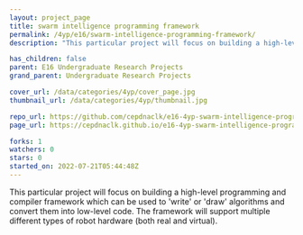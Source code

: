 ```yaml
---
layout: project_page
title: swarm intelligence programming framework
permalink: /4yp/e16/swarm-intelligence-programming-framework/
description: "This particular project will focus on building a high-level programming and compiler framework which can be used to 'write' or 'draw' algorithms and convert them into low-level code. The framework will support multiple different types of robot hardware (both real and virtual)."

has_children: false
parent: E16 Undergraduate Research Projects
grand_parent: Undergraduate Research Projects

cover_url: /data/categories/4yp/cover_page.jpg
thumbnail_url: /data/categories/4yp/thumbnail.jpg

repo_url: https://github.com/cepdnaclk/e16-4yp-swarm-intelligence-programming-framework
page_url: https://cepdnaclk.github.io/e16-4yp-swarm-intelligence-programming-framework

forks: 1
watchers: 0
stars: 0
started_on: 2022-07-21T05:44:48Z
---
```

This particular project will focus on building a high-level programming and compiler framework which can be used to 'write' or 'draw' algorithms and convert them into low-level code. The framework will support multiple different types of robot hardware (both real and virtual).

